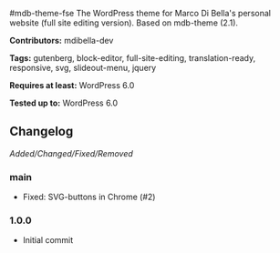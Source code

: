 #mdb-theme-fse
The WordPress theme for Marco Di Bella's personal website (full site editing version). Based on mdb-theme (2.1).

__Contributors:__ mdibella-dev

__Tags:__ gutenberg, block-editor, full-site-editing, translation-ready, responsive, svg, slideout-menu, jquery

__Requires at least:__ WordPress 6.0  

__Tested up to:__ WordPress 6.0  

## Changelog
*Added/Changed/Fixed/Removed*


### main
* Fixed: SVG-buttons in Chrome (#2)


### 1.0.0
* Initial commit
